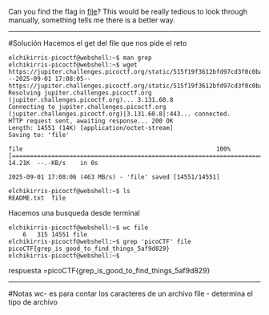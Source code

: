 Can you find the flag in [file](https://jupiter.challenges.picoctf.org/static/515f19f3612bfd97cd3f0c0ba32bd864/file)? This would be really tedious to look through manually, something tells me there is a better way.

--------------------------------------------------------------------------------------------------------
#Solución 
Hacemos el get del file que nos pide el reto
```
elchikirris-picoctf@webshell:~$ man grep
elchikirris-picoctf@webshell:~$ wget https://jupiter.challenges.picoctf.org/static/515f19f3612bfd97cd3f0c0ba32bd864/file
--2025-09-01 17:08:05--  https://jupiter.challenges.picoctf.org/static/515f19f3612bfd97cd3f0c0ba32bd864/file
Resolving jupiter.challenges.picoctf.org (jupiter.challenges.picoctf.org)... 3.131.60.8
Connecting to jupiter.challenges.picoctf.org (jupiter.challenges.picoctf.org)|3.131.60.8|:443... connected.
HTTP request sent, awaiting response... 200 OK
Length: 14551 (14K) [application/octet-stream]
Saving to: 'file'

file                                                      100%[==================================================================================================================================>]  14.21K  --.-KB/s    in 0s      

2025-09-01 17:08:06 (463 MB/s) - 'file' saved [14551/14551]

elchikirris-picoctf@webshell:~$ ls
README.txt  file
```
Hacemos una busqueda desde terminal 

```
elchikirris-picoctf@webshell:~$ wc file 
    6   315 14551 file
elchikirris-picoctf@webshell:~$ grep 'picoCTF' file
picoCTF{grep_is_good_to_find_things_5af9d829}
elchikirris-picoctf@webshell:~$ 
```

 respuesta =picoCTF{grep_is_good_to_find_things_5af9d829}

----------------------------------------------------------------------------------------------------------------------
#Notas 
wc- es para contar los caracteres de un archivo 
file - determina el tipo de archivo 
